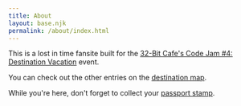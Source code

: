 ```yaml
---
title: About
layout: base.njk
permalink: /about/index.html
---
```


This is a lost in time fansite built for the [32-Bit Cafe's Code Jam #4: Destination Vacation](https://tilde.32bit.cafe/~ribose/events/destination/index.html) event.

You can check out the other entries on the [destination map](https://tilde.32bit.cafe/~ribose/events/destination/map.html).

While you're here, don't forget to collect your [passport stamp](/assets/stamp7.png).